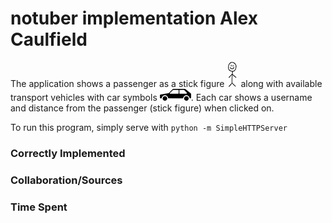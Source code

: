 # notuber implementation Alex Caulfield

The application shows a passenger as a stick figure ![Image of stick figure](stick-fig.png) along with available transport vehicles with car symbols ![Image of car](black-car.png). Each car shows a username and distance from the passenger (stick figure) when clicked on.

To run this program, simply serve with `python -m SimpleHTTPServer`

### Correctly Implemented

### Collaboration/Sources

### Time Spent
